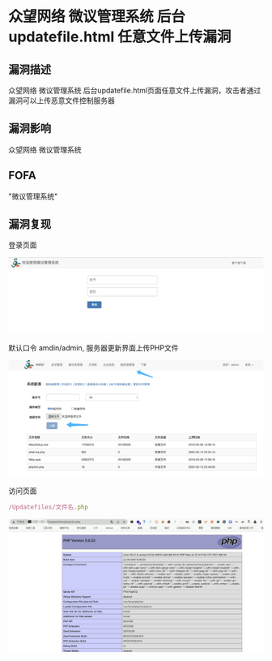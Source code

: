 # 众望网络 微议管理系统 后台updatefile.html 任意文件上传漏洞

## 漏洞描述

众望网络 微议管理系统 后台updatefile.html页面任意文件上传漏洞，攻击者通过漏洞可以上传恶意文件控制服务器

## 漏洞影响

<a-checkbox checked>众望网络 微议管理系统</a-checkbox></br>

## FOFA

<a-checkbox checked>"微议管理系统"</a-checkbox></br>

## 漏洞复现

登录页面

![img](../../../.vuepress/public/img/1644764082049-d71cf4ba-4bdb-44e3-9fd2-222d4615ef87.png)

默认口令 amdin/admin, 服务器更新界面上传PHP文件

![img](../../../.vuepress/public/img/1644764127005-a8fe69aa-41b4-4797-86ec-93b6eaace692.png)

访问页面

```javascript
/Updatefiles/文件名.php
```

![img](../../../.vuepress/public/img/1644764179206-a350d59f-34da-4d25-add6-4ac48028499d.png)